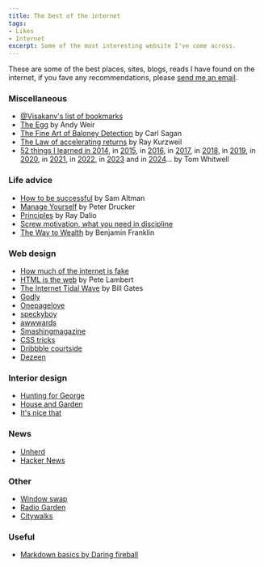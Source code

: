 ```yaml
---
title: The best of the internet
tags: 
- Likes
- Internet
excerpt: Some of the most interesting website I've come across.
---
```


These are some of the best places, sites, blogs, reads I have found on the internet, if you fave any recommendations, please <a href="mailto:rodrigoturner.carlos@gmail.com">send me an email</a>.


### Miscellaneous
* <a href="http://www.visakanv.com/blog/bookmarks/" target="_blank" rel="noopener noreferrer">@Visakanv's list of bookmarks</a>   
* <a href="http://www.galactanet.com/oneoff/theegg_mod.html" target="_blank" rel="noopener noreferrer">The Egg</a> by Andy Weir   
* <a href="http://www.inf.fu-berlin.de/lehre/pmo/eng/Sagan-Baloney.pdf" target="_blank" rel="noopener noreferrer">The Fine Art of Baloney Detection</a> by Carl Sagan   
* <a href="https://www.kurzweilai.net/the-law-of-accelerating-returns" rel="noopener noreferrer" target="_blank">The Law of accelerating returns</a> by Ray Kurzweil   
* <a href="https://medium.com/@tomwhitwell/52-things-i-learned-in-2014-91fb546741cc" rel="noopener noreferrer" target="_blank">52 things I learned in 2014</a>, in <a href="https://medium.com/fluxx-studio-notes/52-things-i-learned-in-2015-c5c74eed24e0" rel="noopener noreferrer" target="_blank">2015</a>, in <a href="https://medium.com/fluxx-studio-notes/52-things-i-learned-in-2016-299fd1e6a62b" rel="noopener noreferrer" target="_blank">2016</a>, in <a href="https://medium.com/fluxx-studio-notes/52-things-i-learned-in-2017-d9fb0040bdcb" rel="noopener noreferrer" target="_blank">2017</a>, in <a href="https://medium.com/fluxx-studio-notes/52-things-i-learned-in-2018-b07fc110d8e1" rel="noopener noreferrer" target="_blank">2018</a>, in [2019](https://medium.com/magnetic/52-things-i-learned-in-2020-6a380692dbb8), in [2020](https://medium.com/magnetic/52-things-i-learned-in-2020-6a380692dbb8), in [2021](https://medium.com/magnetic/52-things-i-learned-in-2021-8481c4e0d409), in [2022](https://medium.com/magnetic/52-things-i-learned-in-2022-db5fcd4aea6e), in [2023](https://medium.com/magnetic/52-things-i-learned-in-2023-a3bbb9f9323d) and in [2024](https://medium.com/@tomwhitwell/52-things-i-learned-in-2024-75efffe44f15)... by Tom Whitwell   

### Life advice
* <a href="http://blog.samaltman.com/how-to-be-successful" target="_blank" rel="noopener noreferrer">How to be successful</a> by Sam Altman   
* <a href="http://www.michaelpetralia.com/documents/Drucker_1999_Managing%20Oneself.pdf" target="_blank" rel="noopener noreferrer">Manage Yourself</a> by Peter Drucker   
* <a href="https://www.principles.com/" rel="noopener noreferrer" target="_blank">Principles</a> by Ray Dalio   
* <a href="http://www.wisdomination.com/screw-motivation-what-you-need-is-discipline/" rel="noopener noreferrer" target="_blank">Screw motivation, what you need in discipline</a>   
* <a href="http://www.swarthmore.edu/SocSci/bdorsey1/41docs/52-fra.html" rel="noopener noreferrer" target="_blank">The Way to Wealth</a> by Benjamin Franklin   

### Web design
* <a href="https://nymag.com/intelligencer/2018/12/how-much-of-the-internet-is-fake.html" target="_blank" rel="noopener noreferrer">How much of the internet is fake</a>   
* <a href="https://www.petelambert.com/journal/html-is-the-web" target="_blank" rel="noopener noreferrer">HTML is the web</a> by Pete Lambert   
* <a href="http://www.lettersofnote.com/2011/07/internet-tidal-wave.html" rel="noopener noreferrer" target="_blank">The Internet Tidal Wave</a> by Bill Gates  
* <a href="https://godly.website/" target="_blank" rel="noopener">Godly</a>
* <a href="https://onepagelove.com/" target="_blank" rel="noopener">Onepagelove</a>
* <a href="https://speckyboy.com/" target="_blank" rel="noopener">speckyboy</a>
* <a href="https://www.awwwards.com/blog/" target="_blank" rel="noopener">awwwards</a>
* <a href="https://www.smashingmagazine.com/" target="_blank" rel="noopener">Smashingmagazine</a>
* <a href="https://css-tricks.com/" target="_blank" rel="noopener">CSS tricks</a>
* <a href="https://dribbble.com/stories" target="_blank" rel="noopener">Dribbble courtside</a>
* <a href="https://www.dezeen.com/" target="_blank" rel="noopener">Dezeen</a>

### Interior design

* <a href="https://www.huntingforgeorge.com/" target="_blank" rel="noopener">Hunting for George</a>
* <a href="https://www.houseandgarden.co.uk/" target="_blank" rel="noopener">House and Garden</a>
* <a href="https://www.itsnicethat.com/" target="_blank" rel="noopener">It's nice that</a>

### News

* <a href="https://unherd.com/" target="_blank" rel="noopener">Unherd</a>
* <a href="https://news.ycombinator.com/" target="_blank" rel="noopener">Hacker News</a>

### Other
* <a href="https://www.window-swap.com/" target="_blank" rel="noopener">Window swap</a>
* <a href="https://radio.garden/" target="_blank" rel="noopener">Radio Garden</a>
* <a href="https://citywalks.live/">Citywalks</a>

### Useful
* [Markdown basics by Daring fireball](https://daringfireball.net/projects/markdown/basics)